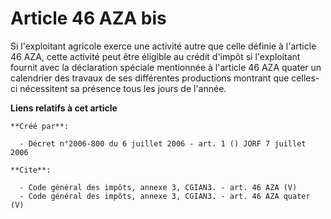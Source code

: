 # Article 46 AZA bis

Si l'exploitant agricole exerce une activité autre que celle définie à l'article 46 AZA, cette activité peut être éligible au
crédit d'impôt si l'exploitant fournit avec la déclaration spéciale mentionnée à l'article 46 AZA quater un calendrier des
travaux de ses différentes productions montrant que celles-ci nécessitent sa présence tous les jours de l'année.

**Liens relatifs à cet article**

	**Créé par**:

	  - Décret n°2006-800 du 6 juillet 2006 - art. 1 () JORF 7 juillet 2006

	**Cite**:

	  - Code général des impôts, annexe 3, CGIAN3. - art. 46 AZA (V)
	  - Code général des impôts, annexe 3, CGIAN3. - art. 46 AZA quater (V)
